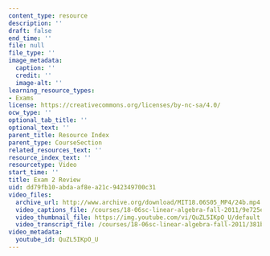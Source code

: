 ```yaml
---
content_type: resource
description: ''
draft: false
end_time: ''
file: null
file_type: ''
image_metadata:
  caption: ''
  credit: ''
  image-alt: ''
learning_resource_types:
- Exams
license: https://creativecommons.org/licenses/by-nc-sa/4.0/
ocw_type: ''
optional_tab_title: ''
optional_text: ''
parent_title: Resource Index
parent_type: CourseSection
related_resources_text: ''
resource_index_text: ''
resourcetype: Video
start_time: ''
title: Exam 2 Review
uid: dd79fb10-abda-af8e-a21c-942349700c31
video_files:
  archive_url: http://www.archive.org/download/MIT18.06S05_MP4/24b.mp4
  video_captions_file: /courses/18-06sc-linear-algebra-fall-2011/9e725ec6656b5f948ea17835e660b4fb_QuZL5IKpO_U.vtt
  video_thumbnail_file: https://img.youtube.com/vi/QuZL5IKpO_U/default.jpg
  video_transcript_file: /courses/18-06sc-linear-algebra-fall-2011/381bdf1643a2ab77296c72bc7f0745c9_QuZL5IKpO_U.pdf
video_metadata:
  youtube_id: QuZL5IKpO_U
---
```

